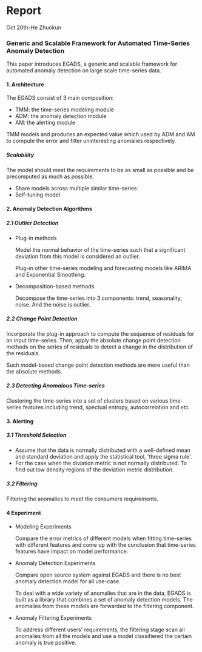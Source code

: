 # Report

Oct 20th-He Zhuokun

### Generic and Scalable Framework for Automated Time-Series Anomaly Detection

This paper introduces EGADS, a generic and scalable framework for automated anomaly detection on large scale time-series data.

#### 1. Architecture

The EGADS consist of 3 main composition:

- TMM: the time-series modeling module
- ADM: the anomaly detection module
- AM: the alerting module

TMM models and produces an expected value which used by ADM and AM to compute the error and filter uninteresting anomalies respectively.

##### Scalability

The model should meet the requirements to be as small as possible and be precomputed as much as possible.

- Share models across multiple similar time-series
- Self-tuning model

#### 2. Anomaly Detection Algorithms

##### 2.1 Outlier Detection

- Plug-in methods

  Model the normal behavior of the time-series such that a significant deviation from this model is considered an outlier.

  Plug-in other time-series modeling and forecasting models like ARIMA and Exponential Smoothing.

- Decomposition-based methods

  Decompose the time-series into 3 components: trend, seasonality, noise. And the noise is outlier.

##### 2.2 Change Point Detection

Incorporate the plug-in approach to compute the sequence of residuals for an input time-series. Then, apply the absolute change point detection methods on the series of residuals to detect a change in the distribution of the residuals.

Such model-based change point detection methods are more useful than the absolute methods.

##### 2.3 Detecting Anomalous Time-series

Clustering the time-series into a set of clusters based on various time-series features including trend, spectual entropy, autocorrelation and etc.

#### 3. Alerting

##### 3.1 Threshold Selection

- Assume that the data is normally distributed with a well-defined mean and standard deviation and apply the statistical tool, 'three sigma rule'.
- For the case when the diviation metric is not normally distributed. To find out low density regions of the deviation metric distribution.

##### 3.2 Filtering

Filtering the anomalies to meet the consumers requirements.

#### 4 Experiment

- Modeling Experiments

  Compare the error metrics of different models when fitting time-series with different features and come up with the conclusion that time-series features have impact on model performance.

- Anomaly Detection Experiments

  Compare open source system against EGADS and there is no best anomaly detection model for all use-case.

  To deal with a wide variety of anomalies that are in the data, EGADS is built as a library that combines a set of anomaly detection models. The anomalies from these models are forwarded to the filtering component.

- Anomaly Filtering Experiments

  To address different users' requirements, the filtering stage scan all anomalies from all the models and use a model classifiered the certain anomaly is true positive.